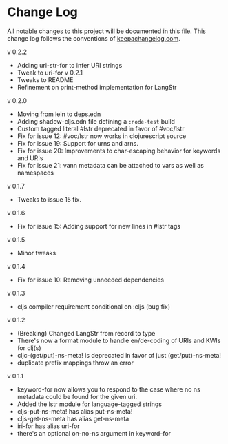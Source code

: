# Change Log
All notable changes to this project will be documented in this file. This change log follows the conventions of [keepachangelog.com](http://keepachangelog.com/).

v 0.2.2
  - Adding uri-str-for to infer URI strings
  - Tweak to uri-for
v 0.2.1
- Tweaks to README
- Refinement on print-method implementation for LangStr

v 0.2.0
- Moving from lein to deps.edn
- Adding shadow-cljs.edn file defining a `:node-test` build
- Custom tagged literal #lstr deprecated in favor of #voc/lstr
- Fix for issue 12: #voc/lstr now works in clojurescript source
- Fix for issue 19: Support for urns and arns.
- Fix for issue 20: Improvements to char-escaping behavior for keywords and URIs
- Fix for issue 21: vann metadata can be attached to vars as well as namespaces

v 0.1.7
- Tweaks to issue 15 fix.

v 0.1.6
- Fix for issue 15: Adding support for new lines in #lstr tags

v 0.1.5
- Minor tweaks

v 0.1.4
- Fix for issue 10: Removing unneeded dependencies

v 0.1.3
- cljs.compiler requirement conditional on :cljs (bug fix)

v 0.1.2
- (Breaking) Changed LangStr from record to type
- There's now a format module to handle en/de-coding of URIs and KWIs for clj(s)
- cljc-(get/put)-ns-meta! is deprecated in favor of just (get/put)-ns-meta!
- duplicate prefix mappings throw an error

v 0.1.1
- keyword-for now allows you to respond to the case where no ns
  metadata could be found for the given uri.
- Added the lstr module for language-tagged strings
- cljs-put-ns-meta! has alias put-ns-meta!
- cljs-get-ns-meta has alias get-ns-meta
- iri-for has alias uri-for
- there's an optional on-no-ns argument in keyword-for
